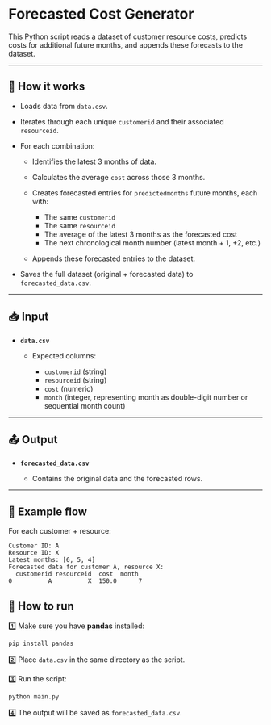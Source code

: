 # Forecasted Cost Generator

This Python script reads a dataset of customer resource costs, predicts costs for additional future months, and appends these forecasts to the dataset.

---

## 📄 **How it works**

* Loads data from `data.csv`.
* Iterates through each unique `customerid` and their associated `resourceid`.
* For each combination:

  * Identifies the latest 3 months of data.
  * Calculates the average `cost` across those 3 months.
  * Creates forecasted entries for `predictedmonths` future months, each with:

    * The same `customerid`
    * The same `resourceid`
    * The average of the latest 3 months as the forecasted cost
    * The next chronological month number (latest month + 1, +2, etc.)
  * Appends these forecasted entries to the dataset.
* Saves the full dataset (original + forecasted data) to `forecasted_data.csv`.

---

## 📥 **Input**

* **`data.csv`**

  * Expected columns:

    * `customerid` (string)
    * `resourceid` (string)
    * `cost` (numeric)
    * `month` (integer, representing month as double-digit number or sequential month count)

---

## 📤 **Output**

* **`forecasted_data.csv`**

  * Contains the original data and the forecasted rows.

---

## 📝 **Example flow**

For each customer + resource:

```
Customer ID: A
Resource ID: X
Latest months: [6, 5, 4]
Forecasted data for customer A, resource X:
  customerid resourceid  cost  month
0          A          X  150.0      7
```


## 🚀 **How to run**

1️⃣ Make sure you have **pandas** installed:

```bash
pip install pandas
```

2️⃣ Place `data.csv` in the same directory as the script.

3️⃣ Run the script:

```bash
python main.py
```

4️⃣ The output will be saved as `forecasted_data.csv`.

